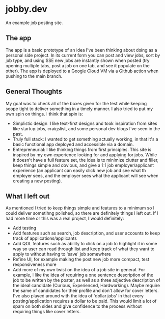 # jobby.dev

An example job posting site.

## The app

The app is a basic prototype of an idea I've been thinking about doing as a personal side project. In its current form you can post and view jobs, sort by job type, and using SSE new jobs are instantly shown when posted (try opening multiple tabs, post a job on one tab, and see it populate on the other). The app is deployed to a Google Cloud VM via a Github action when pushing to the main branch.

## General Thoughts

My goal was to check all of the boxes given for the test while keeping scope tight to deliver something in a timely manner. I also tried to put my own spin on things. I think that spin is:

- Simplistic design: I like text-first designs and took inspiration from sites like startup.jobs, craigslist, and some personal dev blogs I've seen in the past.
- Truly full stack: I wanted to get something actually working, in that it's a basic functional app deployed and accessible via a domain.
- Entrepreneurial: I like thinking things from first principles. This site is inspired by my own experience looking for and applying for jobs. While it doesn't have a full feature set, the idea is to minimize clutter and filler, keep things simple and obvious, and give a 1:1 job employer/applicant experience (an applicant can easily click new job and see what th employer sees, and the employer sees what the applicant will see when creating a new posting).

## What I left out

As mentioned I tried to keep things simple and features to a minimum so I could deliver sometihng polished, so there are definitely things I left out. If I had more time or this was a real project, I would definitely:

- Add testing
- Add features such as search, job description, and user accounts to keep track of applications/applicants
- Add QOL features such as ability to click on a job to highlight it in some way so user can read through list and keep track of what they want to apply to without having to 'save' job somewhere
- Refine UI, for example making the post new job more compact, test responsiveness more
- Add more of my own twist on the idea of a job site in general. For example, I like the idea of requiring a one sentence description of the job to be written by the poster, as well as a three adjective description of the ideal candidate (Curious, Experienced, Hardworking). Maybe require the same of candidates for their profile and don't allow for cover letters. I've also played around with the idea of 'dollar jobs' in that every posting/application requires a dollar to be paid. This would limit a lot of spam on both sides and give confidence to the process without requiring things like cover letters.


